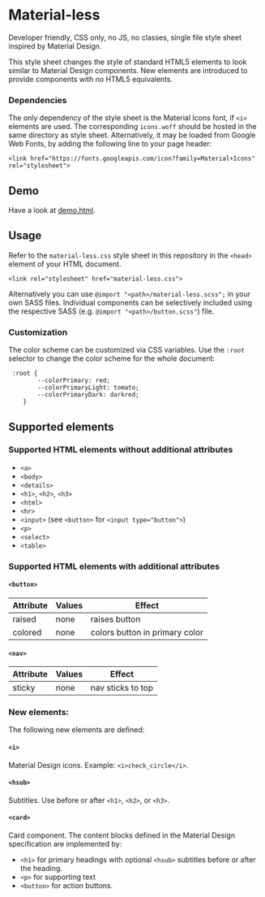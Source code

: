# Material-less

Developer friendly, CSS only, no JS, no classes, single file style sheet inspired by Material Design.

This style sheet changes the style of standard HTML5 elements to look similar to Material Design components.
New elements are introduced to provide components with no HTML5 equivalents.

### Dependencies

The only dependency of the style sheet is the Material Icons font, if `<i>` elements are used.
The corresponding `icons.woff` should be hosted in the same directory as style sheet.
Alternatively, it may be loaded from Google Web Fonts, by adding the following line to your page header:
```
<link href="https://fonts.googleapis.com/icon?family=Material+Icons" rel="stylesheet">
```

## Demo

Have a look at [demo.html](http://htmlpreview.github.io/?https://github.com/infobaleen/material-less/blob/master/demo.html).

## Usage

Refer to the `material-less.css` style sheet in this repository in the `<head>` element of your HTML document.

```
<link rel="stylesheet" href="material-less.css">
```

Alternatively you can use `@import "<path>/material-less.scss";` in your own SASS files.
Individual components can be selectively included using the respective SASS (e.g. `@import "<path>/button.scss"`) file.

### Customization

The color scheme can be customized via CSS variables. Use the `:root` selector to change the color scheme for the whole document:
```
 :root {
        --colorPrimary: red;
        --colorPrimaryLight: tomato;
        --colorPrimaryDark: darkred;
    }
```

## Supported elements

### Supported HTML elements without additional attributes

* `<a>`
* `<body>`
* `<details>`
* `<h1>`, `<h2>`, `<h3>`
* `<html>`
* `<hr>`
* `<input>` (see `<button>` for `<input type="button">`)
* `<p>`
* `<select>`
* `<table>`

### Supported HTML elements with additional attributes

#### `<button>`

| Attribute | Values | Effect |
| --- | --- | --- |
| raised | none | raises button |
| colored | none | colors button in primary color |

#### `<nav>`

| Attribute | Values | Effect |
| --- | --- | --- |
| sticky | none | nav sticks to top |

### New elements:

The following new elements are defined:

#### `<i>`
Material Design icons. Example: `<i>check_circle</i>`.

#### `<hsub>`
Subtitles. Use before or after `<h1>`, `<h2>`, or `<h3>`.

#### `<card>`
Card component. The content blocks defined in the Material Design specification are implemented by:
* `<h1>` for primary headings with optional `<hsub>` subtitles before or after the heading.
* `<p>` for supporting text
* `<button>` for action buttons.
